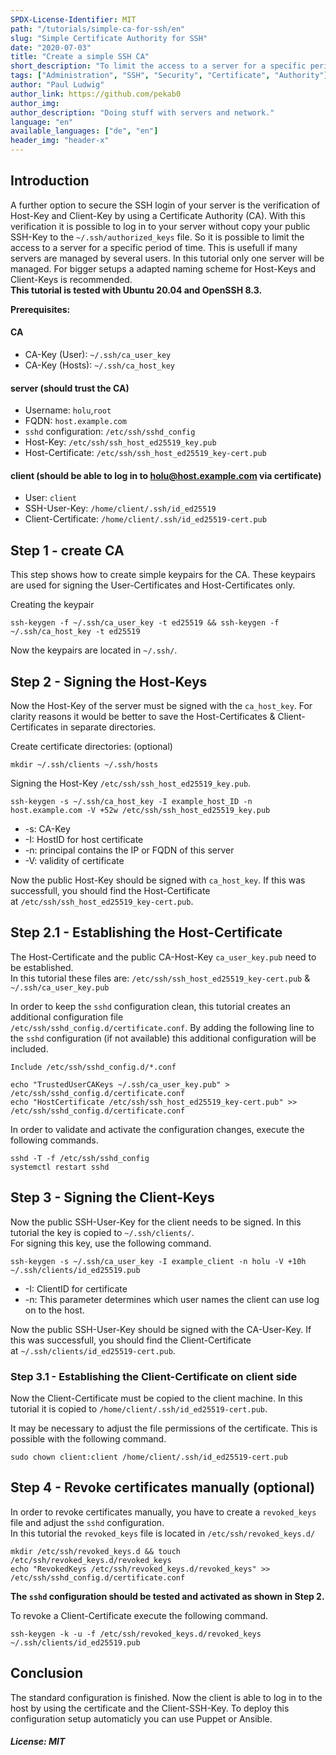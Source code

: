 ```yaml
---
SPDX-License-Identifier: MIT
path: "/tutorials/simple-ca-for-ssh/en"
slug: "Simple Certificate Authority for SSH"
date: "2020-07-03"
title: "Create a simple SSH CA"
short_description: "To limit the access to a server for a specific period of time, a SSH CA is suitable."
tags: ["Administration", "SSH", "Security", "Certificate", "Authority"]
author: "Paul Ludwig"
author_link: https://github.com/pekab0
author_img: 
author_description: "Doing stuff with servers and network."
language: "en"
available_languages: ["de", "en"]
header_img: "header-x"
---
```


## Introduction

A further option to secure the SSH login of your server is the verification of Host-Key and Client-Key by using a Certificate Authority (CA).
With this verification it is possible to log in to your server without copy your public SSH-Key to the `~/.ssh/authorized_keys` file.
So it is possible to limit the access to a server for a specific period of time. This is usefull if many servers are managed by several users.
In this tutorial only one server will be managed. For bigger setups a adapted naming scheme for Host-Keys and Client-Keys is recommended.  
**This tutorial is tested with Ubuntu 20.04 and OpenSSH 8.3.**

**Prerequisites:**

#### CA

* CA-Key (User): `~/.ssh/ca_user_key`
* CA-Key (Hosts): `~/.ssh/ca_host_key`

#### server (should trust the CA)

* Username: `holu`,`root`
* FQDN: `host.example.com`
* `sshd` configuration: `/etc/ssh/sshd_config`
* Host-Key: `/etc/ssh/ssh_host_ed25519_key.pub`
* Host-Certificate: `/etc/ssh/ssh_host_ed25519_key-cert.pub`

#### client (should be able to log in to holu@host.example.com via certificate)
* User: `client`
* SSH-User-Key: `/home/client/.ssh/id_ed25519`
* Client-Certificate: `/home/client/.ssh/id_ed25519-cert.pub`

## Step 1 - create CA

This step shows how to create simple keypairs for the CA. These keypairs are used for signing the User-Certificates and Host-Certificates only.

Creating the keypair
```
ssh-keygen -f ~/.ssh/ca_user_key -t ed25519 && ssh-keygen -f ~/.ssh/ca_host_key -t ed25519
```
Now the keypairs are located in `~/.ssh/`.

## Step 2 - Signing the Host-Keys

Now the Host-Key of the server must be signed with the `ca_host_key`.
For clarity reasons it would be better to save the Host-Certificates & Client-Certificates in separate directories.

Create certificate directories: (optional)
```
mkdir ~/.ssh/clients ~/.ssh/hosts
```
Signing the Host-Key `/etc/ssh/ssh_host_ed25519_key.pub`.
```
ssh-keygen -s ~/.ssh/ca_host_key -I example_host_ID -n host.example.com -V +52w /etc/ssh/ssh_host_ed25519_key.pub
```

* -s: CA-Key
* -I: HostID for host certificate
* -n: principal contains the IP or FQDN of this server
* -V: validity of certificate

Now the public Host-Key should be signed with `ca_host_key`. If this was successfull, you should find the Host-Certificate  
at `/etc/ssh/ssh_host_ed25519_key-cert.pub`.

## Step 2.1 - Establishing the Host-Certificate

The Host-Certificate and the public CA-Host-Key `ca_user_key.pub` need to be established.  
In this tutorial these files are: `/etc/ssh/ssh_host_ed25519_key-cert.pub` & `~/.ssh/ca_user_key.pub`

In order to keep the `sshd` configuration clean, this tutorial creates an additional configuration file  
`/etc/ssh/sshd_config.d/certificate.conf`.
By adding the following line to the `sshd` configuration (if not available) this additional configuration will be included.
```
Include /etc/ssh/sshd_config.d/*.conf
```
```
echo "TrustedUserCAKeys ~/.ssh/ca_user_key.pub" > /etc/ssh/sshd_config.d/certificate.conf
echo "HostCertificate /etc/ssh/ssh_host_ed25519_key-cert.pub" >> /etc/ssh/sshd_config.d/certificate.conf
```
In order to validate and activate the configuration changes, execute the following commands.
```
sshd -T -f /etc/ssh/sshd_config
systemctl restart sshd
```

## Step 3 - Signing the Client-Keys

Now the public SSH-User-Key for the client needs to be signed. In this tutorial the key is copied to `~/.ssh/clients/`.  
For signing this key, use the following command.
```
ssh-keygen -s ~/.ssh/ca_user_key -I example_client -n holu -V +10h ~/.ssh/clients/id_ed25519.pub
```

* -I: ClientID for certificate
* -n: This parameter determines which user names the client can use log on to the host.

Now the public SSH-User-Key should be signed with the CA-User-Key. If this was successfull, you should find the Client-Certificate  
at `~/.ssh/clients/id_ed25519-cert.pub`.

### Step 3.1 - Establishing the Client-Certificate on client side

Now the Client-Certificate must be copied to the client machine.
In this tutorial it is copied to `/home/client/.ssh/id_ed25519-cert.pub`.

It may be necessary to adjust the file permissions of the certificate. This is possible with the following command.
```
sudo chown client:client /home/client/.ssh/id_ed25519-cert.pub
```

## Step 4 - Revoke certificates manually (optional)

In order to revoke certificates manually, you have to create a `revoked_keys` file and adjust the `sshd` configuration.  
In this tutorial the `revoked_keys` file is located in `/etc/ssh/revoked_keys.d/`
```
mkdir /etc/ssh/revoked_keys.d && touch /etc/ssh/revoked_keys.d/revoked_keys
echo "RevokedKeys /etc/ssh/revoked_keys.d/revoked_keys" >> /etc/ssh/sshd_config.d/certificate.conf
```
**The `sshd` configuration should be tested and activated as shown in Step 2.** 

To revoke a Client-Certificate execute the following command.
```
ssh-keygen -k -u -f /etc/ssh/revoked_keys.d/revoked_keys ~/.ssh/clients/id_ed25519.pub
```

## Conclusion

The standard configuration is finished. Now the client is able to log in to the host by using the certificate and the Client-SSH-Key.
To deploy this configuration setup automaticly you can use Puppet or Ansible.

##### License: MIT

<!--

Contributor's Certificate of Origin

By making a contribution to this project, I certify that:

(a) The contribution was created in whole or in part by me and I have
    the right to submit it under the license indicated in the file; or

(b) The contribution is based upon previous work that, to the best of my
    knowledge, is covered under an appropriate license and I have the
    right under that license to submit that work with modifications,
    whether created in whole or in part by me, under the same license
    (unless I am permitted to submit under a different license), as
    indicated in the file; or

(c) The contribution was provided directly to me by some other person
    who certified (a), (b) or (c) and I have not modified it.

(d) I understand and agree that this project and the contribution are
    public and that a record of the contribution (including all personal
    information I submit with it, including my sign-off) is maintained
    indefinitely and may be redistributed consistent with this project
    or the license(s) involved.

Signed-off-by: [submitter's name and email address here]

-->
